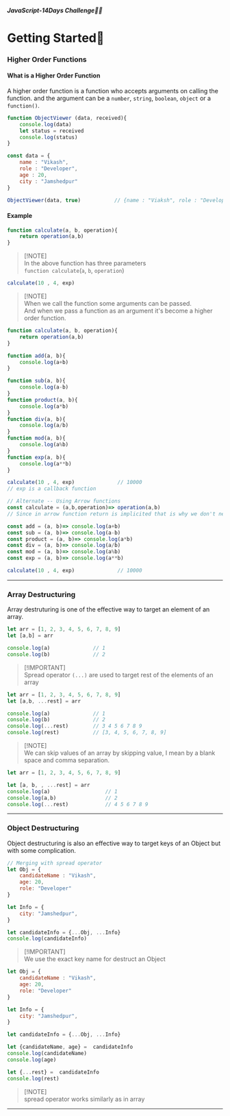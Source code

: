 ##### JavaScript-14Days Challenge🏋️‍♂️
# Getting Started🚀
### Higher Order Functions
#### What is a Higher Order Function
A higher order function is a function who accepts arguments on calling the function. and the argument can be a `number`, `string`, `boolean`, `object` or a `function()`.
```js
function ObjectViewer (data, received){
    console.log(data)
    let status = received
    console.log(status)
}

const data = {
    name : "Vikash",
    role : "Developer",
    age : 20,
    city : "Jamshedpur"
}

ObjectViewer(data, true)           // {name : "Viaksh", role : "Developer", age : 20, city : "Jamshedpur"} | true
```
#### Example
```js
function calculate(a, b, operation){
    return operation(a,b)
}
```
> [!NOTE]\
> In the above function has three parameters\
> `function calculate`(`a`, `b`, `operation`)

```js
calculate(10 , 4, exp)
```
> [!NOTE]\
> When we call the function some arguments can be passed.\
> And when we pass a function as an argument it's become a higher order function.

```js
function calculate(a, b, operation){
    return operation(a,b)
}

function add(a, b){
    console.log(a+b)
}

function sub(a, b){
    console.log(a-b)
}
function product(a, b){
    console.log(a*b)
}
function div(a, b){
    console.log(a/b)
}
function mod(a, b){
    console.log(a%b)
}
function exp(a, b){
    console.log(a**b)
}

calculate(10 , 4, exp)              // 10000      
// exp is a callback function
```
```js
// Alternate -- Using Arrow functions
const calculate = (a,b,operation)=> operation(a,b)          
// Since in arrow function return is implicited that is why we don't need to write it explicitly

const add = (a, b)=> console.log(a+b)
const sub = (a, b)=> console.log(a-b)
const product = (a, b)=> console.log(a*b)
const div = (a, b)=> console.log(a/b)
const mod = (a, b)=> console.log(a%b)
const exp = (a, b)=> console.log(a**b)

calculate(10 , 4, exp)              // 10000
```
***

### Array Destructuring
Array destruturing is one of the effective way to target an element of an array.
```js
let arr = [1, 2, 3, 4, 5, 6, 7, 8, 9]
let [a,b] = arr

console.log(a)              // 1
console.log(b)              // 2
```
> [!IMPORTANT]\
> Spread operator `(...)` are used to target rest of the elements of an array
```js
let arr = [1, 2, 3, 4, 5, 6, 7, 8, 9]
let [a,b, ...rest] = arr

console.log(a)              // 1
console.log(b)              // 2
console.log(...rest)        // 3 4 5 6 7 8 9
console.log(rest)           // [3, 4, 5, 6, 7, 8, 9]
```
> [!NOTE]\
> We can skip values of an array by skipping value, I mean by a blank space and comma separation.
```js
let arr = [1, 2, 3, 4, 5, 6, 7, 8, 9]

let [a, b, , ...rest] = arr
console.log(a)                  // 1
console.log(a,b)                // 2
console.log(...rest)            // 4 5 6 7 8 9
```
***
### Object Destructuring
Object destructuring is also an effective way to target keys of an Object but with some complication.

```js
// Merging with spread operator
let Obj = {
    candidateName : "Vikash",
    age: 20,
    role: "Developer"
}

let Info = {
    city: "Jamshedpur",
}

let candidateInfo = {...Obj, ...Info}
console.log(candidateInfo)
```
> [!IMPORTANT]\
> We use the exact key name for destruct an Object
```js
let Obj = {
    candidateName : "Vikash",
    age: 20,
    role: "Developer"
}

let Info = {
    city: "Jamshedpur",
}

let candidateInfo = {...Obj, ...Info}

let {candidateName, age} =  candidateInfo
console.log(candidateName)
console.log(age)

let {...rest} =  candidateInfo
console.log(rest)
```
> [!NOTE]\
> spread operator works similarly as in array

***
### 